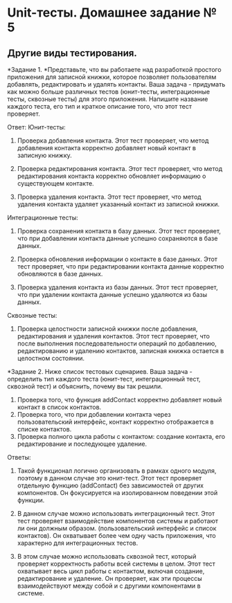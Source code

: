 # Unit-тесты. Домашнее задание № 5
## Другие виды тестирования.

*Задание 1. *Представьте, что вы работаете над разработкой простого приложения для записной книжки, которое позволяет пользователям добавлять, редактировать и удалять контакты.
Ваша задача - придумать как можно больше различных тестов (юнит-тесты, интеграционные тесты, сквозные тесты) для этого приложения. Напишите название каждого теста, его тип и краткое описание того, что этот тест проверяет.

Ответ:
Юнит-тесты:
1) Проверка добавления контакта.
Этот тест проверяет, что метод добавления контакта корректно добавляет новый контакт в записную книжку.

2) Проверка редактирования контакта.
Этот тест проверяет, что метод редактирования контакта корректно обновляет информацию о существующем контакте.

3) Проверка удаления контакта.
Этот тест проверяет, что метод удаления контакта удаляет указанный контакт из записной книжки.

Интеграционные тесты:
1) Проверка сохранения контакта в базу данных.
Этот тест проверяет, что при добавлении контакта данные успешно сохраняются в базе данных.

2) Проверка обновления информации о контакте в базе данных.
 Этот тест проверяет, что при редактировании контакта данные корректно обновляются в базе данных.

3) Проверка удаления контакта из базы данных.
Этот тест проверяет, что при удалении контакта данные успешно удаляются из базы данных.

Сквозные тесты: 

1) Проверка целостности записной книжки после добавления, редактирования и удаления контактов.
Этот тест проверяет, что после выполнения последовательности операций по добавлению, редактированию и удалению контактов, записная книжка остается в целостном состоянии.

*Задание 2. Ниже список тестовых сценариев. Ваша задача - определить тип каждого теста (юнит-тест, интеграционный тест, сквозной тест) и объяснить, почему вы так решили.
1. Проверка того, что функция addContact корректно добавляет новый контакт в список контактов.
2. Проверка того, что при добавлении контакта через пользовательский интерфейс, контакт корректно отображается в списке контактов.
3. Проверка полного цикла работы с контактом: создание контакта, его редактирование и последующее удаление.

Ответы: 
1. Такой функционал логично организовать в рамках одного модуля, поэтому в данном случае это юнит-тест. Этот тест проверяет отдельную функцию (addContact) без зависимостей от других компонентов. Он фокусируется на изолированном поведении этой функции.

2. В данном случае можно использовать интеграционный тест. Этот тест проверяет взаимодействие компонентов системы и работают ли они должным образом. (пользовательский интерфейс и список контактов). Он охватывает более чем одну часть приложения, что характерно для интеграционных тестов.

3. В этом случае можно использовать сквозной тест, который проверяет корректность работы всей системы в целом. Этот тест охватывает весь цикл работы с контактом, включая создание, редактирование и удаление. Он проверяет, как эти процессы взаимодействуют между собой и с другими компонентами в системе.
